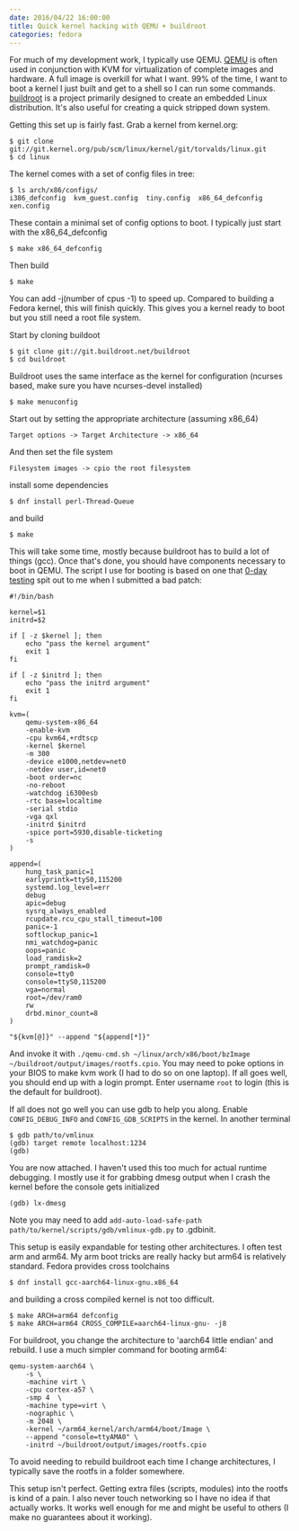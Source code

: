```yaml
---
date: 2016/04/22 16:00:00
title: Quick kernel hacking with QEMU + buildroot
categories: fedora
---
```

For much of my development work, I typically use
QEMU. [QEMU](http://wiki.qemu.org/Main_Page)
is often used in conjunction with KVM for virtualization of complete images and
hardware. A full image is overkill for what I want. 99% of the time, I want
to boot a kernel I just built and get to a shell so I can run some commands.
[buildroot](https://buildroot.org/) is a project primarily designed to create
an embedded Linux distribution. It's also useful for creating a quick stripped
down system.

Getting this set up is fairly fast. Grab a kernel from kernel.org:

	$ git clone git://git.kernel.org/pub/scm/linux/kernel/git/torvalds/linux.git
	$ cd linux

The kernel comes with a set of config files in tree:

	$ ls arch/x86/configs/
	i386_defconfig  kvm_guest.config  tiny.config  x86_64_defconfig  xen.config

These contain a minimal set of config options to boot. I typically just start
with the x86_64_defconfig

	$ make x86_64_defconfig

Then build

	$ make

You can add -j(number of cpus -1) to speed up. Compared to building a Fedora
kernel, this will finish quickly. This gives you a kernel ready to boot but
you still need a root file system.

Start by cloning buildoot

	$ git clone git://git.buildroot.net/buildroot
	$ cd buildroot

Buildroot uses the same interface as the kernel for configuration (ncurses
based, make sure you have ncurses-devel installed)

	$ make menuconfig

Start out by setting the appropriate architecture (assuming x86_64)

	Target options -> Target Architecture -> x86_64

And then set the file system

	Filesystem images -> cpio the root filesystem

install some dependencies

	$ dnf install perl-Thread-Queue

and build

	$ make

This will take some time, mostly because buildroot has to build a lot of
things (gcc). Once that's done, you should have components necessary to boot
in QEMU. The script I use for booting is based on one that
[0-day testing](https://01.org/lkp/documentation/0-day-test-service) spit out
to me when I submitted a bad patch:

	#!/bin/bash

	kernel=$1
	initrd=$2

	if [ -z $kernel ]; then
		echo "pass the kernel argument"
		exit 1
	fi

	if [ -z $initrd ]; then
		echo "pass the initrd argument"
		exit 1
	fi

	kvm=(
	    qemu-system-x86_64
	    -enable-kvm
	    -cpu kvm64,+rdtscp
	    -kernel $kernel
	    -m 300
	    -device e1000,netdev=net0
	    -netdev user,id=net0
	    -boot order=nc
	    -no-reboot
	    -watchdog i6300esb
	    -rtc base=localtime
	    -serial stdio
	    -vga qxl
	    -initrd $initrd
	    -spice port=5930,disable-ticketing
	    -s
	)

	append=(
	    hung_task_panic=1
	    earlyprintk=ttyS0,115200
	    systemd.log_level=err
	    debug
	    apic=debug
	    sysrq_always_enabled
	    rcupdate.rcu_cpu_stall_timeout=100
	    panic=-1
	    softlockup_panic=1
	    nmi_watchdog=panic
	    oops=panic
	    load_ramdisk=2
	    prompt_ramdisk=0
	    console=tty0
	    console=ttyS0,115200
	    vga=normal
	    root=/dev/ram0
	    rw
	    drbd.minor_count=8
	)

	"${kvm[@]}" --append "${append[*]}"

And invoke it with `./qemu-cmd.sh ~/linux/arch/x86/boot/bzImage
~/buildroot/output/images/rootfs.cpio`.
You may need to poke options in your BIOS to make kvm work (I had to do so on
one laptop). If all goes well, you should end up
with a login prompt. Enter username `root` to login (this is the default for
buildroot).

If all does not go well you can use gdb to help you along. Enable
`CONFIG_DEBUG_INFO` and `CONFIG_GDB_SCRIPTS` in the kernel. In another terminal

	$ gdb path/to/vmlinux
	(gdb) target remote localhost:1234
	(gdb)

You are now attached. I haven't used this too much for actual runtime
debugging. I mostly use it for grabbing dmesg output when I crash the kernel
before the console gets initialized

	(gdb) lx-dmesg

Note you may need to add `add-auto-load-safe-path
path/to/kernel/scripts/gdb/vmlinux-gdb.py` to .gdbinit.

This setup is easily expandable for testing other architectures.
I often test arm and arm64. My arm boot tricks are really hacky but arm64
is relatively standard. Fedora provides cross toolchains

	$ dnf install gcc-aarch64-linux-gnu.x86_64

and building a cross compiled kernel is not too difficult.

	$ make ARCH=arm64 defconfig
	$ make ARCH=arm64 CROSS_COMPILE=aarch64-linux-gnu- -j8

For buildroot, you change the architecture to 'aarch64 little endian' and
rebuild. I use a much simpler command for booting arm64:

	qemu-system-aarch64 \
		-s \
		-machine virt \
		-cpu cortex-a57 \
		-smp 4  \
		-machine type=virt \
		-nographic \
		-m 2048 \
		-kernel ~/arm64_kernel/arch/arm64/boot/Image \
		--append "console=ttyAMA0" \
		-initrd ~/buildroot/output/images/rootfs.cpio

To avoid needing to rebuild buildroot each time I change architectures, I
typically save the rootfs in a folder somewhere.

This setup isn't perfect. Getting extra files (scripts,
modules) into the rootfs is kind of a pain. I also never touch networking so
I have no idea if that actually works. It works well enough for me and might
be useful to others (I make no guarantees about it working).
